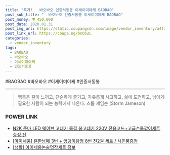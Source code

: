 ```yaml
--- 
title: "특가!   바오바오 인증서동봉 이세이미야케 BAOBAO" 
post_sub_title: "  바오바오 인증서동봉 이세이미야케 BAOBAO" 
post_money: ₩ 450,000 
post_date: 2020.01.31 
post_img_url: https://static.coupangcdn.com/image/vendor_inventory/a4f3/422911ea8e1cb61966759ffb4876923203a21a32ed791c9af8b99408a424.jpg 
post_link_url: https://coupa.ng/bnO52L 
categories: 
  - vendor_inventory 
tags: 
  - BAOBAO 
  - 바오바오 
  - 이세이미야케 
  - 인증서동봉 
--- 
```

  #BAOBAO #바오바오 #이세이미야케 #인증서동봉 
<hr> 

> 행복은 깊이 느끼고, 단순하게 즐기고, 자유롭게 사고하고, 삶에 도전하고, 남에게 필요한 사람이 되는 능력에서 나온다. 스톰 제임슨 (Storm Jameson) 


### POWER LINK

* <a href="https://blog.naver.com/sakai111/221784682981" target="_blank">N2K 준마 LED 웨이브 고데기 물결 봉고데기 220V 전용코드+고급손톱깎이세트 증정 전</a>
* <a href="https://blog.naver.com/santokki14/221785450746" target="_blank">[아이세움] 흔한남매 3번 + 엉덩이탐정 8번 전2권 세트 / 사은품증정</a>
* <a href="https://blog.naver.com/sakai111/221764020359" target="_blank"> [생활] 아이세움논술명작세트 정보 </a>
